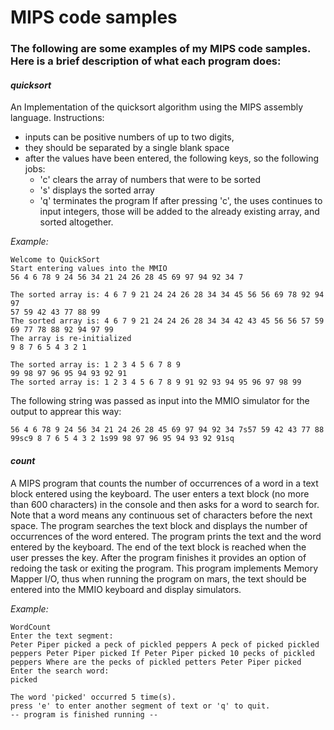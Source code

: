 # MIPS code samples

### The following are some examples of my MIPS code samples. Here is a brief description of what each program does:

#### *quicksort*
An Implementation of the quicksort algorithm using the MIPS assembly language. Instructions:
- inputs can be positive numbers of up to two digits, 
- they should be separated by a single blank space
- after the values have been entered, the following keys, so the following jobs:
  - 'c' clears the array of numbers that were to be sorted
  - 's' displays the sorted array
  - 'q' terminates the program
 If after pressing 'c', the uses continues to input integers, those will be added to the already existing array, and sorted altogether.
 
 *Example:*
 ```
 Welcome to QuickSort
Start entering values into the MMIO
56 4 6 78 9 24 56 34 21 24 26 28 45 69 97 94 92 34 7

The sorted array is: 4 6 7 9 21 24 24 26 28 34 34 45 56 56 69 78 92 94 97 
57 59 42 43 77 88 99
The sorted array is: 4 6 7 9 21 24 24 26 28 34 34 42 43 45 56 56 57 59 69 77 78 88 92 94 97 99 
The array is re-initialized
9 8 7 6 5 4 3 2 1

The sorted array is: 1 2 3 4 5 6 7 8 9 
99 98 97 96 95 94 93 92 91
The sorted array is: 1 2 3 4 5 6 7 8 9 91 92 93 94 95 96 97 98 99
 ```
The following string was passed as input into the MMIO simulator for the output to apprear this way:
```
56 4 6 78 9 24 56 34 21 24 26 28 45 69 97 94 92 34 7s57 59 42 43 77 88 99sc9 8 7 6 5 4 3 2 1s99 98 97 96 95 94 93 92 91sq
```

#### *count*
A MIPS program that counts the number of occurrences of a word in a text block entered using the keyboard. The user enters a text block (no more than 600 characters) in the console and then asks for a word to search for. 
Note that a word means any continuous set of characters before the next space. The program searches the text block and displays the number of occurrences of the word entered. The program prints the text and the word entered by the keyboard. The end of the text block is reached when the user presses the <Enter> key. After the program finishes it provides an option of redoing the task or exiting the program.
This program implements Memory Mapper I/O, thus when running the program on mars, the text should be entered into the MMIO keyboard and display simulators. 

*Example:*
```
WordCount
Enter the text segment:
Peter Piper picked a peck of pickled peppers A peck of picked pickled peppers Peter Piper picked If Peter Piper picked 10 pecks of pickled peppers Where are the pecks of pickled petters Peter Piper picked
Enter the search word:
picked

The word 'picked' occurred 5 time(s).
press 'e' to enter another segment of text or 'q' to quit.
-- program is finished running --
```
